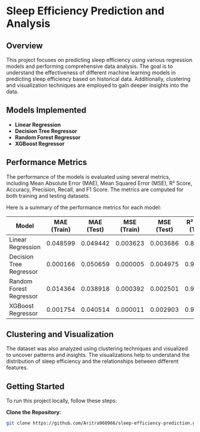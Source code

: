 # Sleep Efficiency Prediction and Analysis

## Overview

This project focuses on predicting sleep efficiency using various regression models and performing comprehensive data analysis. The goal is to understand the effectiveness of different machine learning models in predicting sleep efficiency based on historical data. Additionally, clustering and visualization techniques are employed to gain deeper insights into the data.

## Models Implemented

- **Linear Regression**
- **Decision Tree Regressor**
- **Random Forest Regressor**
- **XGBoost Regressor**

## Performance Metrics

The performance of the models is evaluated using several metrics, including Mean Absolute Error (MAE), Mean Squared Error (MSE), R² Score, Accuracy, Precision, Recall, and F1 Score. The metrics are computed for both training and testing datasets.

Here is a summary of the performance metrics for each model:

| Model                  | MAE (Train) | MAE (Test) | MSE (Train) | MSE (Test) | R² Score (Train) | R² Score (Test) | Accuracy (Train) | Accuracy (Test) | Precision (Train) | Precision (Test) | Recall (Train) | Recall (Test) | F1 Score (Train) | F1 Score (Test) |
|------------------------|-------------|------------|-------------|------------|------------------|------------------|------------------|-----------------|-------------------|------------------|----------------|---------------|------------------|-----------------|
| Linear Regression     | 0.048599    | 0.049442   | 0.003623    | 0.003686   | 0.813307         | 0.729183         | 0.972299         | 1.000000        | 0.968699          | 1.0              | 0.972299       | 1.000000      | 0.970360         | 1.000000        |
| Decision Tree Regressor | 0.000166    | 0.050659   | 0.000005    | 0.004975   | 0.999743         | 0.634466         | 1.000000         | 0.989011        | 1.000000          | 1.0              | 1.000000       | 0.989011      | 1.000000         | 0.994475        |
| Random Forest Regressor | 0.014364    | 0.038918   | 0.000392    | 0.002501   | 0.979810         | 0.816257         | 0.977839         | 1.000000        | 0.956170          | 1.0              | 0.977839       | 1.000000      | 0.966883         | 1.000000        |
| XGBoost Regressor      | 0.001754    | 0.040514   | 0.000011    | 0.002903   | 0.999419         | 0.786660         | 0.986150         | 1.000000        | 0.986343          | 1.0              | 0.986150       | 1.000000      | 0.983050         | 1.000000        |

## Clustering and Visualization

The dataset was also analyzed using clustering techniques and visualized to uncover patterns and insights. The visualizations help to understand the distribution of sleep efficiency and the relationships between different features.

## Getting Started

To run this project locally, follow these steps:

 **Clone the Repository:**
   ```bash
   git clone https://github.com/Aritra960966/sleep-efficiency-prediction.git
